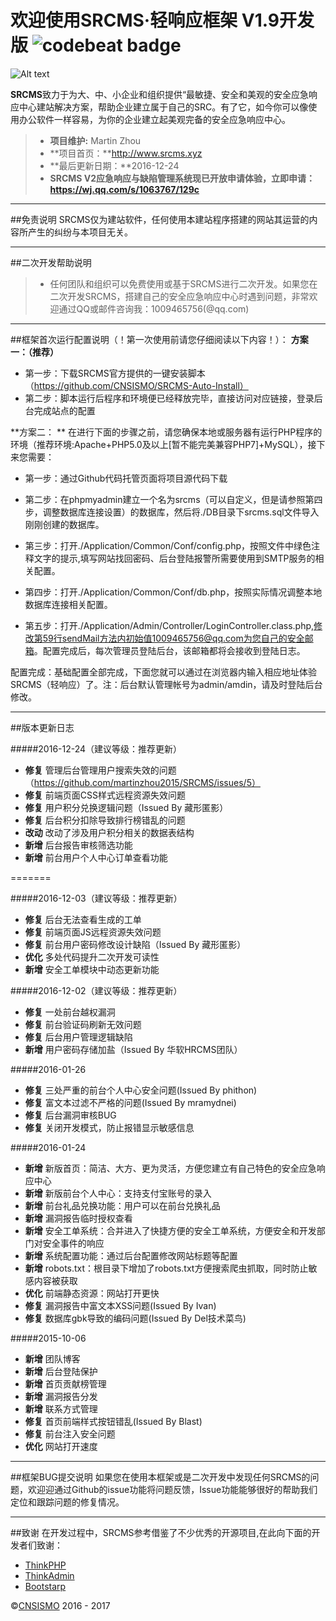 # 欢迎使用SRCMS·轻响应框架 V1.9开发版 ![codebeat badge](https://codebeat.co/badges/67e58b6d-bc89-4f22-ba8f-7668a9c15c5a)

![Alt text](http://www.srcms.xyz/2/0.jpg)

**SRCMS**致力于为大、中、小企业和组织提供“最敏捷、安全和美观的安全应急响应中心建站解决方案，帮助企业建立属于自己的SRC。有了它，如今你可以像使用办公软件一样容易，为你的企业建立起美观完备的安全应急响应中心。
> * **项目维护:** Martin Zhou
> * **项目首页：**http://www.srcms.xyz
> * **最后更新日期：**2016-12-24
> * **SRCMS V2应急响应与缺陷管理系统现已开放申请体验，立即申请：https://wj.qq.com/s/1063767/129c**

---
##免责说明
SRCMS仅为建站软件，任何使用本建站程序搭建的网站其运营的内容所产生的纠纷与本项目无关。

---
##二次开发帮助说明
> * 任何团队和组织可以免费使用或基于SRCMS进行二次开发。如果您在二次开发SRCMS，搭建自己的安全应急响应中心时遇到问题，非常欢迎通过QQ或邮件咨询我：1009465756(@qq.com)
 
---
##框架首次运行配置说明（！第一次使用前请您仔细阅读以下内容！）：
**方案一：（推荐）**
* 第一步：下载SRCMS官方提供的一键安装脚本 （https://github.com/CNSISMO/SRCMS-Auto-Install）
* 第二步：脚本运行后程序和环境便已经释放完毕，直接访问对应链接，登录后台完成站点的配置 

**方案二： **
在进行下面的步骤之前，请您确保本地或服务器有运行PHP程序的环境（推荐环境:Apache+PHP5.0及以上[暂不能完美兼容PHP7]+MySQL），接下来您需要：

* 第一步：通过Github代码托管页面将项目源代码下载

* 第二步：在phpmyadmin建立一个名为srcms（可以自定义，但是请参照第四步，调整数据库连接设置）的数据库，然后将./DB目录下srcms.sql文件导入刚刚创建的数据库。

* 第三步：打开./Application/Common/Conf/config.php，按照文件中绿色注释文字的提示,填写网站找回密码、后台登陆报警所需要使用到SMTP服务的相关配置。

* 第四步：打开./Application/Common/Conf/db.php，按照实际情况调整本地数据库连接相关配置。

* 第五步：打开./Application/Admin/Controller/LoginController.class.php,修改第59行sendMail方法内初始值1009465756@qq.com为您自己的安全邮箱。配置完成后，每次管理员登陆后台，该邮箱都将会接收到登陆日志。

配置完成：基础配置全部完成，下面您就可以通过在浏览器内输入相应地址体验SRCMS（轻响应）了。注：后台默认管理帐号为admin/amdin，请及时登陆后台修改。

---
##版本更新日志

#####2016-12-24（建议等级：推荐更新）
* **修复** 管理后台管理用户搜索失效的问题（https://github.com/martinzhou2015/SRCMS/issues/5）
* **修复** 前端页面CSS样式远程资源失效问题
* **修复** 用户积分兑换逻辑问题（Issued By 藏形匿影）
* **修复** 后台积分扣除导致排行榜错乱的问题
* **改动** 改动了涉及用户积分相关的数据表结构
* **新增** 后台报告审核筛选功能
* **新增** 前台用户个人中心订单查看功能

=======

#####2016-12-03（建议等级：推荐更新）
* **修复** 后台无法查看生成的工单
* **修复** 前端页面JS远程资源失效问题
* **修复** 前台用户密码修改设计缺陷（Issued By 藏形匿影）
* **优化** 多处代码提升二次开发可读性
* **新增** 安全工单模块中动态更新功能

#####2016-12-02（建议等级：推荐更新）
* **修复** 一处前台越权漏洞
* **修复** 前台验证码刷新无效问题
* **修复** 后台用户管理逻辑缺陷
* **新增** 用户密码存储加盐（Issued By 华软HRCMS团队）

#####2016-01-26
* **修复** 三处严重的前台个人中心安全问题(Issued By phithon)
* **修复** 富文本过滤不严格的问题(Issued By mramydnei)
* **修复** 后台漏洞审核BUG
* **修复** 关闭开发模式，防止报错显示敏感信息

#####2016-01-24
* **新增** 新版首页：简洁、大方、更为灵活，方便您建立有自己特色的安全应急响应中心
* **新增** 新版前台个人中心：支持支付宝账号的录入
* **新增** 前台礼品兑换功能：用户可以在前台兑换礼品
* **新增** 漏洞报告临时授权查看
* **新增** 安全工单系统：合并进入了快捷方便的安全工单系统，方便安全和开发部门对安全事件的响应
* **新增** 系统配置功能：通过后台配置修改网站标题等配置
* **新增** robots.txt：根目录下增加了robots.txt方便搜索爬虫抓取，同时防止敏感内容被获取
* **优化** 前端静态资源：网站打开更快
* **修复** 漏洞报告中富文本XSS问题(Issued By Ivan)
* **修复** 数据库gbk导致的编码问题(Issued By Del技术菜鸟)

#####2015-10-06
* **新增** 团队博客
* **新增** 后台登陆保护
* **新增** 首页贡献榜管理
* **新增** 漏洞报告分发
* **新增** 联系方式管理
* **修复** 首页前端样式按钮错乱(Issued By Blast)
* **修复** 前台注入安全问题
* **优化** 网站打开速度

---
##框架BUG提交说明
如果您在使用本框架或是二次开发中发现任何SRCMS的问题，欢迎迎通过Github的issue功能将问题反馈，Issue功能能够很好的帮助我们定位和跟踪问题的修复情况。 


---
##致谢
在开发过程中，SRCMS参考借鉴了不少优秀的开源项目,在此向下面的开发者们致谢：

* [ThinkPHP](http://www.thinkphp.cn/)
* [ThinkAdmin](http://www.thinkphp.cn/code/1342.html) 
* [Bootstarp](http://www.bootcss.com/)

&copy;<a href="https://github.com/CNSISMO" target="_blank">CNSISMO</a> 2016 - 2017
